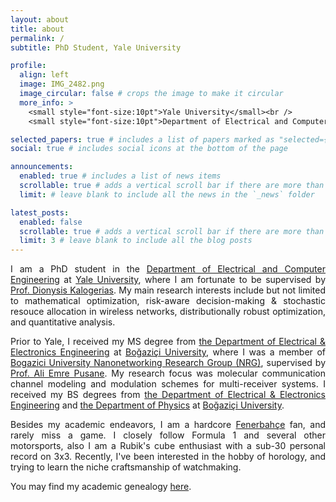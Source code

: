 ```yaml
---
layout: about
title: about
permalink: /
subtitle: PhD Student, Yale University

profile:
  align: left
  image: IMG_2482.png
  image_circular: false # crops the image to make it circular
  more_info: >
    <small style="font-size:10pt">Yale University</small><br />
    <small style="font-size:10pt">Department of Electrical and Computer Engineering</small><br />

selected_papers: true # includes a list of papers marked as "selected={true}"
social: true # includes social icons at the bottom of the page

announcements:
  enabled: true # includes a list of news items
  scrollable: true # adds a vertical scroll bar if there are more than 3 news items
  limit: # leave blank to include all the news in the `_news` folder

latest_posts:
  enabled: false
  scrollable: true # adds a vertical scroll bar if there are more than 3 new posts items
  limit: 3 # leave blank to include all the blog posts
---
```

<!-- <a href=" "> </a> -->

<p style="text-align: justify;">
I am a PhD student in the <a href="https://seas.yale.edu/departments/electrical-engineering">Department of Electrical and Computer Engineering</a> at <a href="https://www.yale.edu/">Yale University</a>, where I am fortunate to be supervised by <a href="https://www.dkalogerias.org/">Prof. Dionysis Kalogerias</a>. My main research interests include but not limited to mathematical optimization, risk-aware decision-making & stochastic resouce allocation in wireless networks, distributionally robust optimization, and quantitative analysis.
</p>

<p style="text-align: justify;">
Prior to Yale, I received my MS degree from <a href="https://ee.bogazici.edu.tr/">the Department of Electrical & Electronics Engineering</a> at <a href="https://www.bogazici.edu.tr/en_US">Boğaziçi University</a>, where I was a member of <a href="http://nrg.boun.edu.tr/">Bogazici University Nanonetworking Research Group (NRG)</a>, supervised by <a href="https://academics.boun.edu.tr/ali.pusane/">Prof. Ali Emre Pusane</a>. My research focus was molecular communication channel modeling and modulation schemes for multi-receiver systems. I received my BS degrees from <a href="https://ee.bogazici.edu.tr/">the Department of Electrical & Electronics Engineering</a> and <a href="https://phys.bogazici.edu.tr/">the Department of Physics</a> at <a href="https://www.bogazici.edu.tr/en_US">Boğaziçi University</a>.
</p>

<p style="text-align: justify;">
Besides my academic endeavors, I am a hardcore <a href="https://www.fenerbahce.org/">Fenerbahçe</a> fan, and rarely miss a game. I closely follow Formula 1 and several other motorsports, also I am a Rubik's cube enthusiast with a sub-30 personal record on 3x3. Recently, I've been interested in the hobby of horology, and trying to learn the niche craftsmanship of watchmaking.
</p>

You may find my academic genealogy [here](/genealogy/).

<!-- <figure style="float: left; margin-right: 15px; max-width: 150px;">
  <a href="assets/pdf/Academic_Genealogy.pdf" target="_blank">
    <img src="assets/img/genealogy.PNG" alt="Genealogy Image" style="width: 100%; height: auto;">
  </a>
  <figcaption style="text-align: center; font-style: italic;">Academic Genealogy</figcaption>
</figure> -->
